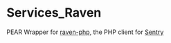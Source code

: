 Services_Raven
==============

PEAR Wrapper for [raven-php](https://github.com/getsentry/raven-php), the PHP client for [Sentry](getsentry.com)
